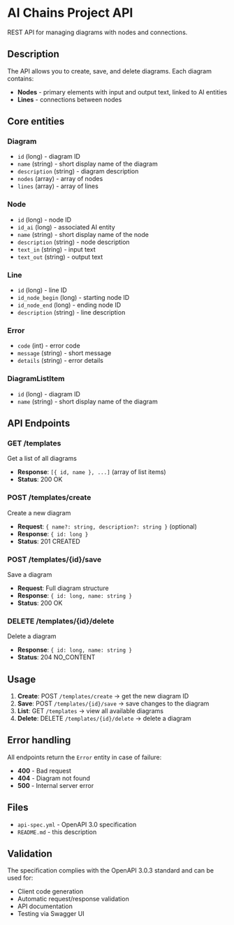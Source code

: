 # AI Chains Project API

REST API for managing diagrams with nodes and connections.

## Description

The API allows you to create, save, and delete diagrams. Each diagram contains:

- **Nodes** - primary elements with input and output text, linked to AI entities
- **Lines** - connections between nodes

## Core entities

### Diagram

- `id` (long) - diagram ID
- `name` (string) - short display name of the diagram
- `description` (string) - diagram description
- `nodes` (array) - array of nodes
- `lines` (array) - array of lines

### Node

- `id` (long) - node ID
- `id_ai` (long) - associated AI entity
- `name` (string) - short display name of the node
- `description` (string) - node description
- `text_in` (string) - input text
- `text_out` (string) - output text

### Line

- `id` (long) - line ID
- `id_node_begin` (long) - starting node ID
- `id_node_end` (long) - ending node ID
- `description` (string) - line description

### Error

- `code` (int) - error code
- `message` (string) - short message
- `details` (string) - error details

### DiagramListItem

- `id` (long) - diagram ID
- `name` (string) - short display name of the diagram

## API Endpoints

### GET /templates

Get a list of all diagrams

- **Response**: `[{ id, name }, ...]` (array of list items)
- **Status**: 200 OK

### POST /templates/create

Create a new diagram

- **Request**: `{ name?: string, description?: string }` (optional)
- **Response**: `{ id: long }`
- **Status**: 201 CREATED

### POST /templates/{id}/save

Save a diagram

- **Request**: Full diagram structure
- **Response**: `{ id: long, name: string }`
- **Status**: 200 OK

### DELETE /templates/{id}/delete

Delete a diagram

- **Response**: `{ id: long, name: string }`
- **Status**: 204 NO_CONTENT

## Usage

1. **Create**: POST `/templates/create` → get the new diagram ID
2. **Save**: POST `/templates/{id}/save` → save changes to the diagram
3. **List**: GET `/templates` → view all available diagrams
4. **Delete**: DELETE `/templates/{id}/delete` → delete a diagram

## Error handling

All endpoints return the `Error` entity in case of failure:

- **400** - Bad request
- **404** - Diagram not found
- **500** - Internal server error

## Files

- `api-spec.yml` - OpenAPI 3.0 specification
- `README.md` - this description

## Validation

The specification complies with the OpenAPI 3.0.3 standard and can be used for:

- Client code generation
- Automatic request/response validation
- API documentation
- Testing via Swagger UI
